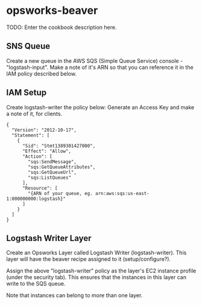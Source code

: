 # opsworks-beaver

TODO: Enter the cookbook description here.

## SNS Queue ##

Create a new queue in the AWS SQS (Simple Queue Service) console - "logstash-input". Make a note of it's ARN so that you can reference it in the IAM policy described below.

## IAM Setup ##

Create logstash-writer the policy below: Generate an Access Key and make a note of it, for clients.

```
{
  "Version": "2012-10-17",
  "Statement": [
    {
      "Sid": "Stmt1389301427000",
      "Effect": "Allow",
      "Action": [
        "sqs:SendMessage",
        "sqs:GetQueueAttributes",
        "sqs:GetQueueUrl",
        "sqs:ListQueues"
      ],
      "Resource": [
        "{ARN of your queue, eg. arn:aws:sqs:us-east-1:000000000:logstash}"
      ]
    }
  ]
}
```

## Logstash Writer Layer ##

Create an Opsworks Layer called Logstash Writer (logstash-writer). This layer will have the beaver recipe assigned to it (setup/configure?).

Assign the above "logstash-writer" policy as the layer's EC2 instance profile (under the security tab). This ensures that the instances in this layer can write to the SQS queue.

Note that instances can belong to more than one layer.
